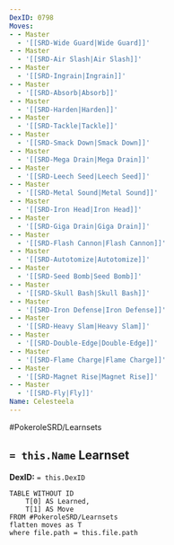 ```yaml
---
DexID: 0798
Moves:
- - Master
  - '[[SRD-Wide Guard|Wide Guard]]'
- - Master
  - '[[SRD-Air Slash|Air Slash]]'
- - Master
  - '[[SRD-Ingrain|Ingrain]]'
- - Master
  - '[[SRD-Absorb|Absorb]]'
- - Master
  - '[[SRD-Harden|Harden]]'
- - Master
  - '[[SRD-Tackle|Tackle]]'
- - Master
  - '[[SRD-Smack Down|Smack Down]]'
- - Master
  - '[[SRD-Mega Drain|Mega Drain]]'
- - Master
  - '[[SRD-Leech Seed|Leech Seed]]'
- - Master
  - '[[SRD-Metal Sound|Metal Sound]]'
- - Master
  - '[[SRD-Iron Head|Iron Head]]'
- - Master
  - '[[SRD-Giga Drain|Giga Drain]]'
- - Master
  - '[[SRD-Flash Cannon|Flash Cannon]]'
- - Master
  - '[[SRD-Autotomize|Autotomize]]'
- - Master
  - '[[SRD-Seed Bomb|Seed Bomb]]'
- - Master
  - '[[SRD-Skull Bash|Skull Bash]]'
- - Master
  - '[[SRD-Iron Defense|Iron Defense]]'
- - Master
  - '[[SRD-Heavy Slam|Heavy Slam]]'
- - Master
  - '[[SRD-Double-Edge|Double-Edge]]'
- - Master
  - '[[SRD-Flame Charge|Flame Charge]]'
- - Master
  - '[[SRD-Magnet Rise|Magnet Rise]]'
- - Master
  - '[[SRD-Fly|Fly]]'
Name: Celesteela
---
```


#PokeroleSRD/Learnsets

## `= this.Name` Learnset

**DexID:** `= this.DexID`

```dataview
TABLE WITHOUT ID
    T[0] AS Learned,
    T[1] AS Move
FROM #PokeroleSRD/Learnsets
flatten moves as T
where file.path = this.file.path
```
